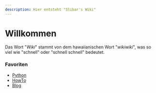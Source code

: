 ```yaml
---
description: Hier entsteht "Slibar's Wiki"
---
```


# Willkommen

Das Wort "_Wiki_" stammt von dem hawaiianischen Wort "_wikiwiki_", was so viel wie "schnell" oder "schnell schnell" bedeutet.&#x20;

### Favoriten

* [Python](http://localhost:5000/s/WJOfbckALi4ugKAV5ZN1/ "mention")
* [HowTo](http://localhost:5000/s/0ag80rNRts0sER0GSIwc/ "mention")
* [Blog](http://localhost:5000/s/sMelc4YaT6refCBMRQBM/ "mention")
